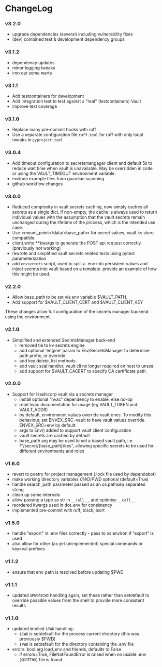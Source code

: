# ChangeLog

### v3.2.0

- upgrade dependencies (several) including vulnerability fixes
- (dev) combined test & development dependency groups

### v3.1.2

- dependency updates
- minor logging tweaks
- iron out some warts

### v3.1.1

- Add testcontainers for development
- Add integration test to test against a "real"  (testcontainers) Vault
- Improve test coverage

### v3.1.0

- Replace many pre-commit hooks with ruff
- Use a separate configuration file `ruff.toml` for ruff with only local tweaks in `pyproject.toml`

### v3.0.4

- Add timeout configuration to secretsmangager client and default 5s to reduce wait time when vault is unavailable. May be overridden in code or using the VAULT_TIMEOUT environment variable.
- exclude example files from guardian scanning
- github workflow changes

### v3.0.0

- Reduced complexity in vault secrets caching, now simply caches all secrets as a single dict.
  If non-empty, the cache is always used to return individual values with the assumption that
  the vault secrets remain unchanged during the lifetime of the process, which is the intended
  use case.
- Use <mount_point>/data/<base_path> for secret values, vault kv store compatible.
- client.write **kwargs to generate the POST api request correctly (previously not working)
- rewrote and simplified vault secrets related tests using pytest parameterization
- add `envsecrets` script, used to split a .env into persistent values and inject secrets into vault
  based on a template. provide an example of how this might be used.

### v2.2.0

- Allow base_path to be set via env variable $VAULT_PATH.
- Add support for $VAULT_CLIENT_CERT and $VAULT_CLIENT_KEY

These changes allow full configuration of the secrets manager backend using the environment.

### v2.1.0

- Simplified and extended SecretsManager back-end
  - removed tie to kv secrets engine
  - add optional 'engine' param to Env/SecretsManager to determine path prefix, or override
  - add key delete, list methods
  - add vault seal handler, vault cli no longer required on host to unseal
  - add support for $VAULT_CACERT to specify CA certificate path

### v2.0.0

- Support for Hashicorp vault via a secrets manager
  - install optional "hvac" dependency to enable, else no-op
  - read hvac documentation for usage (eg VAULT_TOKEN and VAULT_ADDR)
  - by default, environment values override vault ones. To modify this
    behaviour, set ENVEX_SRC=vault to have vault values override.
    ENVEX_SRC=env by default.
  - args to Env() added to support vault client configuration
  - vault secrets are cached by default
  - base_path arg may be used to set a based vault path, i.e. f"/secret/{base_path}/key",
    allowing specific secrets to be used for different environments and roles

### v1.6.0

- revert to poetry for project management (.lock file used by dependabot)
- make working directory variables $CWD/$PWD optional (default=True)
- handle search_path parameter passed as an os.pathsep separated string
- clean up some internals
- allow passing a type as str in `__call__`, and optimise `__call__`
- reordered kwargs used in dot_env for consistency
- implemented pre-commit with ruff, black, isort

### v1.5.0

- handle "export" in .env files correctly - pass to os.environ if "export" is used
- also allow for other (as yet unimplemented) special commands or key=val prefixes

### v1.1.2

- ensure that env_path is resolved before updating $PWD

### v1.1.1

- updated `$PWD`/`$CWD` handling again, set these rather than setdefault to override possible
  values from the shell to provide more consistent results

### v1.1.0

- updated implied `$PWD` handling:
  - `$CWD` is setdefault for the process current directory (this was previously $PWD)
  - `$PWD` is setdefault for the directory containing the .env file
- errors: bool arg load_env and friends, defaults to False
  - if errors=True, FileNotFoundError is raised when no usable .env (`$DOTENV`) file is found
